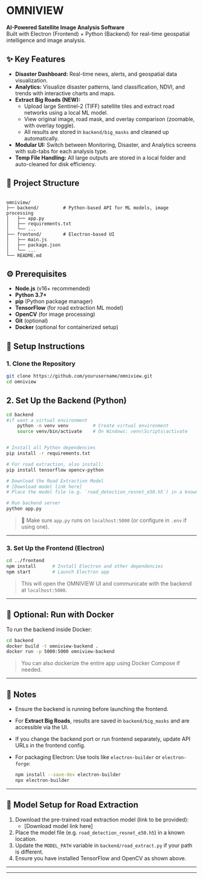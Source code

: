 





# OMNIVIEW

**AI-Powered Satellite Image Analysis Software**  
Built with Electron (Frontend) + Python (Backend) for real-time geospatial intelligence and image analysis.

## ✨ Key Features

- **Disaster Dashboard:** Real-time news, alerts, and geospatial data visualization.
- **Analytics:** Visualize disaster patterns, land classification, NDVI, and trends with interactive charts and maps.
- **Extract Big Roads (NEW):**
  - Upload large Sentinel-2 (TIFF) satellite tiles and extract road networks using a local ML model.
  - View original image, road mask, and overlay comparison (zoomable, with overlay toggle).
  - All results are stored in `backend/big_masks` and cleaned up automatically.
- **Modular UI:** Switch between Monitoring, Disaster, and Analytics screens with sub-tabs for each analysis type.
- **Temp File Handling:** All large outputs are stored in a local folder and auto-cleaned for disk efficiency.


## 🧩 Project Structure

```

omniview/
├── backend/         # Python-based API for ML models, image processing
│   ├── app.py
│   ├── requirements.txt
│   └── ...
├── frontend/        # Electron-based UI
│   ├── main.js
│   ├── package.json
│   └── ...
└── README.md

```

## ⚙️ Prerequisites

- **Node.js** (v16+ recommended)
- **Python 3.7+**
- **pip** (Python package manager)
- **TensorFlow** (for road extraction ML model)
- **OpenCV** (for image processing)
- **Git** (optional)
- **Docker** (optional for containerized setup)



## 🚀 Setup Instructions

### 1. Clone the Repository

```bash
git clone https://github.com/yourusername/omniview.git
cd omniview
```



## 2. Set Up the Backend (Python)

```bash
cd backend
#if want a virtual environment
    python -m venv venv         # Create virtual environment
    source venv/bin/activate    # On Windows: venv\Scripts\activate


# Install all Python dependencies
pip install -r requirements.txt

# For road extraction, also install:
pip install tensorflow opencv-python

# Download the Road Extraction Model
# [Download model link here]
# Place the model file (e.g. `road_detection_resnet_e50.h5`) in a known location and update `MODEL_PATH` in `backend/road_extract.py` if needed.

# Run backend server
python app.py
```

> 🔁 Make sure `app.py` runs on `localhost:5000` (or configure in `.env` if using one).

---


### 3. Set Up the Frontend (Electron)

```bash
cd ../frontend
npm install      # Install Electron and other dependencies
npm start        # Launch Electron app
```

> This will open the OMNIVIEW UI and communicate with the backend at `localhost:5000`.

---

## 🐳 Optional: Run with Docker

To run the backend inside Docker:

```bash
cd backend
docker build -t omniview-backend .
docker run -p 5000:5000 omniview-backend
```

> You can also dockerize the entire app using Docker Compose if needed.

---


## 📝 Notes

- Ensure the backend is running before launching the frontend.
- For **Extract Big Roads**, results are saved in `backend/big_masks` and are accessible via the UI.
- If you change the backend port or run frontend separately, update API URLs in the frontend config.
- For packaging Electron:
  Use tools like `electron-builder` or `electron-forge`:

  ```bash
  npm install --save-dev electron-builder
  npx electron-builder
  ```

---

## 🧠 Model Setup for Road Extraction

1. Download the pre-trained road extraction model (link to be provided):
   - [Download model link here]
2. Place the model file (e.g. `road_detection_resnet_e50.h5`) in a known location.
3. Update the `MODEL_PATH` variable in `backend/road_extract.py` if your path is different.
4. Ensure you have installed TensorFlow and OpenCV as shown above.

---

---


